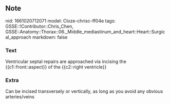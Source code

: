 ## Note
nid: 1661020712071
model: Cloze-chrisc-ff04e
tags: GSSE::!Contributor::Chris_Chen, GSSE::Anatomy::Thorax::06._Middle_mediastinum_and_heart::Heart::Surgical_approach
markdown: false

### Text
<div class='toggle'>
  Ventricular septal repairs are approached via incising the
  {{c1::front::aspect}} of the {{c2::right ventricle}}
</div>

### Extra
<p id="ffcf07de-b371-4ebc-95d8-0f7a878c857a" class="">Can be
incised transversely or vertically, as long as you avoid any
obvious arteries/veins

